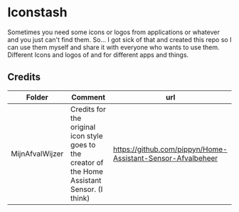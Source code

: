 # Iconstash
Sometimes you need some icons or logos from applications or whatever and you just can't find them.
So... I got sick of that and created this repo so I can use them myself and share it with everyone who wants to use them.
Different Icons and logos of and for different apps and things.

## Credits

Folder|Comment|url
-|-|-
MijnAfvalWijzer|Credits for the original icon style goes to the creator of the Home Assistant Sensor. (I think)|https://github.com/pippyn/Home-Assistant-Sensor-Afvalbeheer
